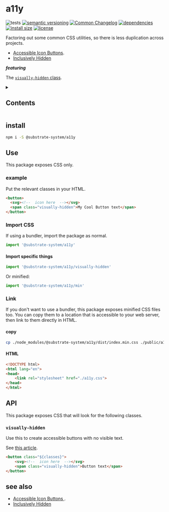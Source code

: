# a11y
![tests](https://github.com/substrate-system/a11y/actions/workflows/nodejs.yml/badge.svg)
[![semantic versioning](https://img.shields.io/badge/semver-2.0.0-blue?logo=semver&style=flat-square)](https://semver.org/)
[![Common Changelog](https://nichoth.github.io/badge/common-changelog.svg)](./CHANGELOG.md)
[![dependencies](https://img.shields.io/badge/dependencies-zero-brightgreen.svg?style=flat-square)](package.json)
[![install size](https://flat.badgen.net/packagephobia/install/@substrate-system/a11y?cache-control=no-cache)](https://packagephobia.com/result?p=@substrate-system/a11y)
[![license](https://img.shields.io/badge/license-Polyform_Non_Commercial-26bc71?style=flat-square)](LICENSE)


Factoring out some common CSS utilities, so there is less duplication
across projects.

* [Accessible Icon Buttons](https://www.sarasoueidan.com/blog/accessible-icon-buttons/).
* [Inclusively Hidden](https://www.scottohara.me/blog/2017/04/14/inclusively-hidden.html)

**_featuring_**

The [`visually-hidden` class](#visually-hidden).

<details><summary><h2>Contents</h2></summary>

<!-- toc -->

- [install](#install)
- [Use](#use)
  * [example](#example)
  * [Import CSS](#import-css)
  * [Link](#link)
- [API](#api)
  * [`visually-hidden`](#visually-hidden)
- [see also](#see-also)

<!-- tocstop -->

</details>


## install

```sh
npm i -S @substrate-system/a11y
```

## Use
This package exposes CSS only.

### example
Put the relevant classes in your HTML.

```html
<button>
  <svg><!--  icon here  --></svg>
  <span class="visually-hidden">My Cool Button text</span>
</button>
```

### Import CSS
If using a bundler, import the package as normal.

```js
import '@substrate-system/a11y'
```

#### Import specific things

```js
import '@substrate-system/a11y/visually-hidden'
```

Or minified:
```js
import '@substrate-system/a11y/min'
```

### Link
If you don't want to use a bundler, this package exposes minified CSS files too.
You can copy them to a location that is accessible to your web server, then link
to them directly in HTML.

#### copy
```sh
cp ./node_modules/@substrate-system/a11y/dist/index.min.css ./public/a11y.css
```

#### HTML
```html
<!DOCTYPE html>
<html lang="en">
<head>
    <link rel="stylesheet" href="./a11y.css">
</head>
</html>
```

## API
This package exposes CSS that will look for the following classes.

### `visually-hidden`
Use this to create accessible buttons with no visible text.

See [this article](https://www.sarasoueidan.com/blog/accessible-icon-buttons/).

```html
<button class="${classes}">
    <svg><!--  icon here  --></svg>
    <span class="visually-hidden">Button text</span>
</button>
```

## see also

* [Accessible Icon Buttons ](https://www.sarasoueidan.com/blog/accessible-icon-buttons/).
* [Inclusively Hidden](https://www.scottohara.me/blog/2017/04/14/inclusively-hidden.html)
